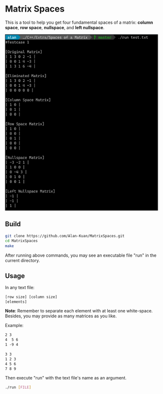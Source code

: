 # Matrix Spaces
This is a tool to help you get four fundamental spaces of a matrix: **column space**, **row space**, **nullspace**, and **left nullspace**.

![screenshot of a testcase's result](https://raw.githubusercontent.com/Alan-Kuan/MatrixSpaces/master/screenshot.png)

## Build
```bash
git clone https://github.com/Alan-Kuan/MatrixSpaces.git
cd MatrixSpaces
make
```

After running above commands, you may see an executable file "run" in the current directory.

## Usage
In any text file:
```
[row size] [column size]
[elements]
```

**Note**: Remember to separate each element with at least one white-space.
Besides, you may provide as many matrices as you like.

Example:
```
2 3
4  5 6
1 -9 4

3 3
1 2 3
4 5 6
7 8 9
```
Then execute "run" with the text file's name as an argument.
```bash
./run [FILE]
```
